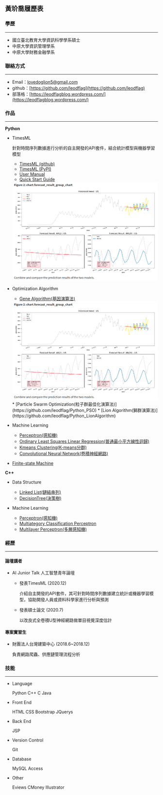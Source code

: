 ## 黃玠喬履歷表

### 學歷
---
* 國立臺北教育大學資訊科學學系碩士
* 中原大學資訊管理學系
* 中原大學財務金融學系

### 聯絡方式
---
* Email：lovedoglion5@gmail.com
* github：[https://github.com/leodflag](https://github.com/leodflag)
* 部落格：[https://leodflagblog.wordpress.com/](https://leodflagblog.wordpress.com/)

### 作品
---
**Python**

* TimesML

    針對時間序列數據進行分析的自主開發的API套件，結合統計模型與機器學習模型
    * [TimesML (github)](https://github.com/leodflag/TimesML)
    * [TimesML (PyPI)](https://pypi.org/project/TimesML/)
    * [User Manual](https://leodflag.github.io/TimesML_html/)
    * [Quick Start Guide](https://github.com/leodflag/TimesML/blob/master/TimesML_example.ipynb)
    <img src="/portfolio_img/TimesMLChart.png"/>

* Optimization Algorithm

    * [Gene Algorithm(基因演算法)](https://github.com/leodflag/Python_Optimization-Algorithm)
    <img src="/portfolio_img/TimesMLChart.png"/>
    * [Particle Swarm Optimization(粒子群最佳化演算法)](https://github.com/leodflag/Python_PSO)
    * [Lion Algorithm(獅群演算法)](https://github.com/leodflag/Python_LionAlgorithm)

* Machine Learning

    * [Perceptron(感知機)](https://github.com/leodflag/Python_PLA)
    * [Ordinary Least Squares Linear Regression(普通最小平方線性迴歸)](https://github.com/leodflag/Python_Linear_Regression)
    * [Kmeans Clustering(K-means分群)](https://github.com/leodflag/Python_Kmeans_Clustering)
    * [Convolutional Neural Network(卷積神經網路)](https://github.com/leodflag/Python_mnist_keras_cnn)

* [Finite-state Machine](https://github.com/leodflag/Python_DNA_FSM)


**C++**

 * Data Structure

    * [Linked List(鏈結串列)](https://github.com/leodflag/CPP_Linked_List)
    * [DecisionTree(決策樹)](https://github.com/leodflag/CPP_DecisionTree)

* Machine Learning

    * [Perceptron(感知機)](https://github.com/leodflag/CPP_PLA)
    * [Multiategory Classification Perceptron](https://github.com/leodflag/CPP_Multicategory-Classification_PLA)
    * [Multilayer Perceptron(多層感知機)](https://github.com/leodflag/CPP_MLP)

### 經歷
----
#### 論壇講者
 * AI Junior Talk 人工智慧青年論壇

    * 發表TimesML  (2020.12)

         介紹自主開發的API套件，其可針對時間序列數據建立統計或機器學習模型，協助開發人員或資料科學家進行分析與預測

    * 發表碩士論文  (2020.7)

        以改良式全卷積U型神經網路做單目視覺深度估計

#### 專案實習生
* 財團法人台灣建築中心  (2018.6~2018.12)

    負責網路爬蟲、供應鏈管理流程分析

### 技能
----
* Language
    
    Python
    C++
    C
    Java

* Front End

    HTML
    CSS
    Bootstrap
    JQuerys

* Back End

    JSP

* Version Control

    Git

* Database

    MySQL
    Access

* Other

    Eviews
    CMoney
    Illustrator

